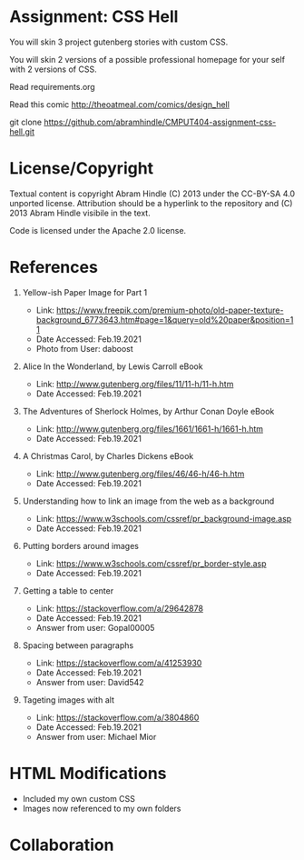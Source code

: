 Assignment: CSS Hell
====================

You will skin 3 project gutenberg stories with custom CSS.

You will skin 2 versions of a possible professional homepage for your
self with 2 versions of CSS.

Read requirements.org

Read this comic http://theoatmeal.com/comics/design_hell

git clone https://github.com/abramhindle/CMPUT404-assignment-css-hell.git

License/Copyright
=================

Textual content is copyright Abram Hindle (C) 2013 under the CC-BY-SA
4.0 unported license. Attribution should be a hyperlink to the
repository and (C) 2013 Abram Hindle visibile in the text.

Code is licensed under the Apache 2.0 license.

References 
========================

1. Yellow-ish Paper Image for Part 1
    * Link: https://www.freepik.com/premium-photo/old-paper-texture-background_6773643.htm#page=1&query=old%20paper&position=11
    * Date Accessed: Feb.19.2021
    * Photo from User: daboost

2. Alice In the Wonderland, by Lewis Carroll eBook
    * Link: http://www.gutenberg.org/files/11/11-h/11-h.htm
    * Date Accessed: Feb.19.2021

3. The Adventures of Sherlock Holmes, by Arthur Conan Doyle eBook
    * Link: http://www.gutenberg.org/files/1661/1661-h/1661-h.htm
    * Date Accessed: Feb.19.2021

4. A Christmas Carol, by Charles Dickens eBook
    * Link: http://www.gutenberg.org/files/46/46-h/46-h.htm
    * Date Accessed: Feb.19.2021

5. Understanding how to link an image from the web as a background
    * Link: https://www.w3schools.com/cssref/pr_background-image.asp
    * Date Accessed: Feb.19.2021

6. Putting borders around images 
    * Link: https://www.w3schools.com/cssref/pr_border-style.asp
    * Date Accessed: Feb.19.2021

7. Getting a table to center 
    * Link: https://stackoverflow.com/a/29642878
    * Date Accessed: Feb.19.2021
    * Answer from user: Gopal00005

8. Spacing between paragraphs 
    * Link: https://stackoverflow.com/a/41253930
    * Date Accessed: Feb.19.2021
    * Answer from user: David542

9. Tageting images with alt 
    * Link: https://stackoverflow.com/a/3804860
    * Date Accessed: Feb.19.2021
    * Answer from user: Michael Mior


HTML Modifications 
========================

* Included my own custom CSS
* Images now referenced to my own folders 


Collaboration 
========================

